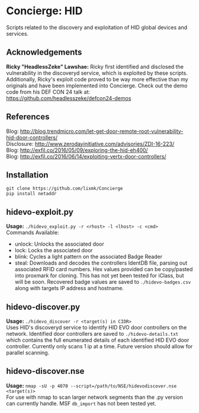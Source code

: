 # Concierge: HID  
Scripts related to the discovery and exploitation of HID global devices and services.  
  
## Acknowledgements
**Ricky "HeadlessZeke" Lawshae:** Ricky first identified and disclosed the vulnerability in the discoveryd service, which is exploited by these scripts. Additionally, Ricky's exploit code proved to be way more effective than my originals and have been implemented into Concierge. Check out the demo code from his DEF CON 24 talk at: <https://github.com/headlesszeke/defcon24-demos>
  
## References
Blog: <http://blog.trendmicro.com/let-get-door-remote-root-vulnerability-hid-door-controllers/>  
Disclosure: <http://www.zerodayinitiative.com/advisories/ZDI-16-223/>  
Blog: <http://exfil.co/2016/05/09/exploring-the-hid-eh400/>  
Blog: <http://exfil.co/2016/06/14/exploiting-vertx-door-controllers/>  
  
## Installation  
`git clone https://github.com/lixmk/Concierge`  
`pip install netaddr`  
  
## hidevo-exploit.py  
**Usage:** `./hidevo_exploit.py -r <rhost> -l <lhost> -c <cmd>`  
Commands Available:  
* unlock: Unlocks the associated door  
* lock:   Locks the associated door  
* blink:  Cycles a light pattern on the associated Badge Reader  
* steal:  Downloads and decodes the controllers IdentDB file, parsing out associated RFID card numbers. Hex values provided can be copy/pasted into proxmark for cloning. This has not yet been tested for iClass, but will be soon. Recovered badge values are saved to `./hidevo-badges.csv` along with targets IP address and hostname.  
  
## hidevo-discover.py  
**Usage:** `./hidevo_discover -r <target(s) in CIDR>`  
Uses HID's discoveryd service to identify HID EVO door controllers on the network. Identified door controllers are saved to `./hidevo-details.txt` which contains the full enumerated details of each identified HID EVO door controller. Currently only scans 1 ip at a time. Future version should allow for parallel scanning.  
  
## hidevo-discover.nse  
**Usage:** `nmap -sU -p 4070 --script=/path/to/NSE/hidevodiscover.nse <target(s)>`  
For use with nmap to scan larger network segments than the .py version can currently handle. MSF `db_import` has not been tested yet.  
